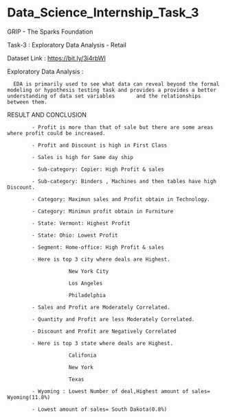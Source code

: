 # Data_Science_Internship_Task_3

GRIP - The Sparks Foundation

Task-3 : Exploratory Data Analysis - Retail

Dataset Link : https://bit.ly/3i4rbWl

Exploratory Data Analysis :

      EDA is primarily used to see what data can reveal beyond the formal modeling or hypothesis testing task and provides a provides a better understanding of data set variables       and the relationships between them.
      
RESULT AND CONCLUSION

            - Profit is more than that of sale but there are some areas where profit could be increased.

            - Profit and Discount is high in First Class

            - Sales is high for Same day ship

            - Sub-category: Copier: High Profit & sales

            - Sub-category: Binders , Machines and then tables have high Discount.

            - Category: Maximun sales and Profit obtain in Technology.

            - Category: Minimun profit obtain in Furniture

            - State: Vermont: Highest Profit

            - State: Ohio: Lowest Profit

            - Segment: Home-office: High Profit & sales

            - Here is top 3 city where deals are Highest.

                        New York City

                        Los Angeles

                        Philadelphia

            - Sales and Profit are Moderately Correlated.

            - Quantity and Profit are less Moderately Correlated.

            - Discount and Profit are Negatively Correlated

            - Here is top 3 state where deals are Highest.

                        Califonia

                        New York

                        Texas

            - Wyoming : Lowest Number of deal,Highest amount of sales= Wyoming(11.8%)

            - Lowest amount of sales= South Dakota(0.8%) 
